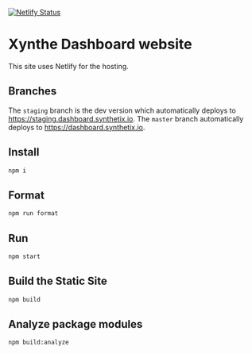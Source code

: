 [![Netlify Status](https://api.netlify.com/api/v1/badges/247c8221-aa8a-424b-902d-b72fe0b21ba6/deploy-status)](https://app.netlify.com/sites/synthetix-dashboard/deploys)

# Xynthe Dashboard website

This site uses Netlify for the hosting.

## Branches

The `staging` branch is the dev version which automatically deploys to https://staging.dashboard.synthetix.io.
The `master` branch automatically deploys to https://dashboard.synthetix.io.

## Install

```sh
npm i
```

## Format

```sh
npm run format
```

## Run

```sh
npm start
```

## Build the Static Site

```sh
npm build
```

## Analyze package modules

```sh
npm build:analyze
```
